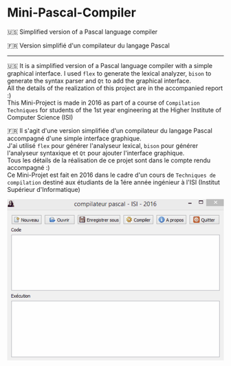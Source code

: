 # Mini-Pascal-Compiler

:us: Simplified version of a Pascal language compiler  

:fr: Version simplifié d'un compilateur du langage Pascal  

-----

:us: It is a simplified version of a Pascal language compiler with a simple graphical interface. I used `flex` to generate the lexical analyzer, `bison` to generate the syntax parser and `Qt` to add the graphical interface.  
All the details of the realization of this project are in the accompanied report :)  
This Mini-Project is made in 2016 as part of a course of `Compilation Techniques` for students of the 1st year engineering at the Higher Institute of Computer Science (ISI)  

:fr: Il s'agit d'une version simplifiée d'un compilateur du langage Pascal accompagné d'une simple interface graphique.  
J'ai utilisé `flex` pour générer l'analyseur lexical, `bison` pour générer l'analyseur syntaxique et `Qt` pour ajouter l'interface graphique.  
Tous les détails de la réalisation de ce projet sont dans le compte rendu accompagné :)  
Ce Mini-Projet est fait en 2016 dans le cadre d'un cours de `Techniques de compilation` destiné aux étudiants de la 1ére année ingénieur à l'ISI (Institut Supérieur d'Informatique)  

<p align="center">
  <img src="https://raw.githubusercontent.com/stoufa/Mini-Compilateur-Pascal/master/compilateur-pascal.gif" alt="screenshot"/>
</p>

